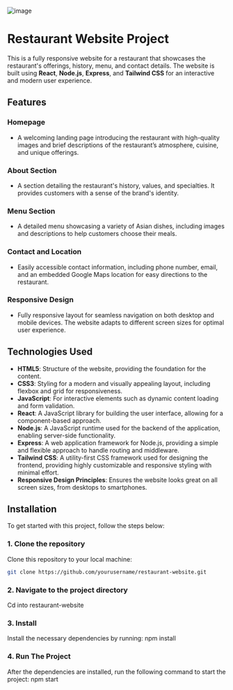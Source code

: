 ![image](https://github.com/user-attachments/assets/11f06381-9bd0-4900-b2e5-5f11db7d2bc0)
# Restaurant Website Project

This is a fully responsive website for a restaurant that showcases the restaurant's offerings, history, menu, and contact details. The website is built using **React**, **Node.js**, **Express**, and **Tailwind CSS** for an interactive and modern user experience.

## Features

### Homepage
- A welcoming landing page introducing the restaurant with high-quality images and brief descriptions of the restaurant’s atmosphere, cuisine, and unique offerings.

### About Section
- A section detailing the restaurant's history, values, and specialties. It provides customers with a sense of the brand's identity.

### Menu Section
- A detailed menu showcasing a variety of Asian dishes, including images and descriptions to help customers choose their meals.

### Contact and Location
- Easily accessible contact information, including phone number, email, and an embedded Google Maps location for easy directions to the restaurant.

### Responsive Design
- Fully responsive layout for seamless navigation on both desktop and mobile devices. The website adapts to different screen sizes for optimal user experience.

## Technologies Used

- **HTML5**: Structure of the website, providing the foundation for the content.
- **CSS3**: Styling for a modern and visually appealing layout, including flexbox and grid for responsiveness.
- **JavaScript**: For interactive elements such as dynamic content loading and form validation.
- **React**: A JavaScript library for building the user interface, allowing for a component-based approach.
- **Node.js**: A JavaScript runtime used for the backend of the application, enabling server-side functionality.
- **Express**: A web application framework for Node.js, providing a simple and flexible approach to handle routing and middleware.
- **Tailwind CSS**: A utility-first CSS framework used for designing the frontend, providing highly customizable and responsive styling with minimal effort.
- **Responsive Design Principles**: Ensures the website looks great on all screen sizes, from desktops to smartphones.

## Installation

To get started with this project, follow the steps below:

### 1. Clone the repository
Clone this repository to your local machine:

```bash
git clone https://github.com/yourusername/restaurant-website.git
```

### 2. Navigate to the project directory
Cd into restaurant-website 

### 3. Install
Install the necessary dependencies by running: npm install

### 4. Run The Project
After the dependencies are installed, run the following command to start the project: npm start
